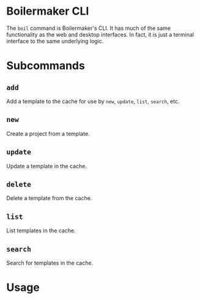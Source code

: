 # Boilermaker CLI

The `boil` command is Boilermaker's CLI. It has much of the same functionality as the web 
and desktop interfaces. In fact, it is just a terminal interface to the same underlying logic.

# Subcommands 

## `add`

Add a template to the cache for use by `new`, `update`, `list`, `search`, etc.

## `new`

Create a project from a template. 

## `update`

Update a template in the cache. 

## `delete`

Delete a template from the cache.

## `list`

List templates in the cache.

## `search`

Search for templates in the cache.

# Usage